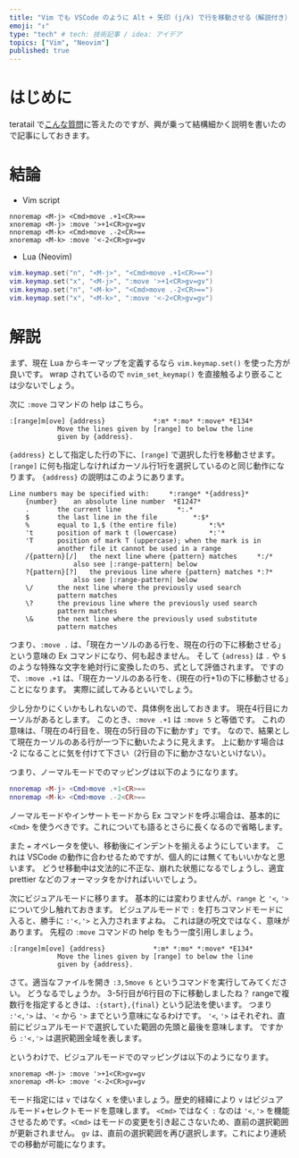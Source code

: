 ```yaml
---
title: "Vim でも VSCode のように Alt + 矢印 (j/k) で行を移動させる（解説付き）"
emoji: "↕️"
type: "tech" # tech: 技術記事 / idea: アイデア
topics: ["Vim", "Neovim"]
published: true
---
```


# はじめに

teratail で[こんな質問](https://teratail.com/questions/f9e9s0tam3ovyp)に答えたのですが、興が乗って結構細かく説明を書いたので記事にしておきます。

# 結論

- Vim script
```vim
nnoremap <M-j> <Cmd>move .+1<CR>==
xnoremap <M-j> :move '>+1<CR>gv=gv
nnoremap <M-k> <Cmd>move .-2<CR>==
xnoremap <M-k> :move '<-2<CR>gv=gv
```

- Lua (Neovim)
```lua
vim.keymap.set("n", "<M-j>", "<Cmd>move .+1<CR>==")
vim.keymap.set("x", "<M-j>", ":move '>+1<CR>gv=gv")
vim.keymap.set("n", "<M-k>", "<Cmd>move .-2<CR>==")
vim.keymap.set("x", "<M-k>", ":move '<-2<CR>gv=gv")
```

# 解説

まず、現在 Lua からキーマップを定義するなら `vim.keymap.set()` を使った方が良いです。
wrap されているので `nvim_set_keymap()` を直接触るより嵌ることは少ないでしょう。

次に `:move` コマンドの help はこちら。
```help
:[range]m[ove] {address}			*:m* *:mo* *:move* *E134*
			Move the lines given by [range] to below the line
			given by {address}.
```
`{address}` として指定した行の下に、`[range]` で選択した行を移動させます。`[range]` に何も指定しなければカーソル行1行を選択しているのと同じ動作になります。
`{address}` の説明はこのようにあります。
```help
Line numbers may be specified with:		*:range* *{address}*
	{number}	an absolute line number  *E1247*
	.		the current line			  *:.*
	$		the last line in the file		  *:$*
	%		equal to 1,$ (the entire file)		  *:%*
	't		position of mark t (lowercase)		  *:'*
	'T		position of mark T (uppercase); when the mark is in
			another file it cannot be used in a range
	/{pattern}[/]	the next line where {pattern} matches	  *:/*
				also see |:range-pattern| below
	?{pattern}[?]	the previous line where {pattern} matches *:?*
				also see |:range-pattern| below
	\/		the next line where the previously used search
			pattern matches
	\?		the previous line where the previously used search
			pattern matches
	\&		the next line where the previously used substitute
			pattern matches
```
つまり、`:move .` は、「現在カーソルのある行を、現在の行の下に移動させる」という意味の Ex コマンドになり、何も起きません。
そして `{adress}` は `.` や `$` のような特殊な文字を絶対行に変換したのち、式として評価されます。
ですので、`:move .+1` は、「現在カーソルのある行を、{現在の行+1}の下に移動させる」ことになります。
実際に試してみるといいでしょう。

少し分かりにくいかもしれないので、具体例を出しておきます。
現在4行目にカーソルがあるとします。
このとき、`:move .+1` は `:move 5` と等価です。
これの意味は、「現在の4行目を、現在の5行目の下に動かす」です。
なので、結果として現在カーソルのある行が一つ下に動いたように見えます。
上に動かす場合は -2 になることに気を付けて下さい（2行目の下に動かさないといけない）。

つまり、ノーマルモードでのマッピングは以下のようになります。
```lua
nnoremap <M-j> <Cmd>move .+1<CR>==
nnoremap <M-k> <Cmd>move .-2<CR>==
```
ノーマルモードやインサートモードから Ex コマンドを呼ぶ場合は、基本的に `<Cmd>` を使うべきです。これについても語るとさらに長くなるので省略します。

また `=` オペレータを使い、移動後にインデントを揃えるようにしています。
これは VSCode の動作に合わせるためですが、個人的には無くてもいいかなと思います。
どうせ移動中は文法的に不正な、崩れた状態になるでしょうし、適宜 prettier などのフォーマッタをかければいいでしょう。

次にビジュアルモードに移ります。
基本的には変わりませんが、`range` と `'<`, `'>` について少し触れておきます。
ビジュアルモードで `:` を打ちコマンドモードに入ると、勝手に `:'<,'>` と入力されますよね。
これは謎の呪文ではなく、意味があります。
先程の `:move` コマンドの help をもう一度引用しましょう。
```help
:[range]m[ove] {address}			*:m* *:mo* *:move* *E134*
			Move the lines given by [range] to below the line
			given by {address}.
```
さて。適当なファイルを開き `:3,5move 6` というコマンドを実行してみてください。
どうなるでしょうか。
3-5行目が6行目の下に移動しましたね？
rangeで複数行を指定するときは、`:{start},{final}` という記法を使います。
つまり `:'<,'>` は、`'<` から `'>` までという意味になるわけです。
`'<`, `'>` はそれぞれ、直前にビジュアルモードで選択していた範囲の先頭と最後を意味します。
ですから `:'<,'>` は選択範囲全域を表します。

というわけで、ビジュアルモードでのマッピングは以下のようになります。
```vim
xnoremap <M-j> :move '>+1<CR>gv=gv
xnoremap <M-k> :move '<-2<CR>gv=gv
```
モード指定には `v` ではなく `x` を使いましょう。歴史的経緯により `v` はビジュアルモード+セレクトモードを意味します。
`<Cmd>` ではなく `:` なのは `'<,'>` を機能させるためです。`<Cmd>` はモードの変更を引き起こさないため、直前の選択範囲が更新されません。
`gv` は、直前の選択範囲を再び選択します。これにより連続での移動が可能になります。

